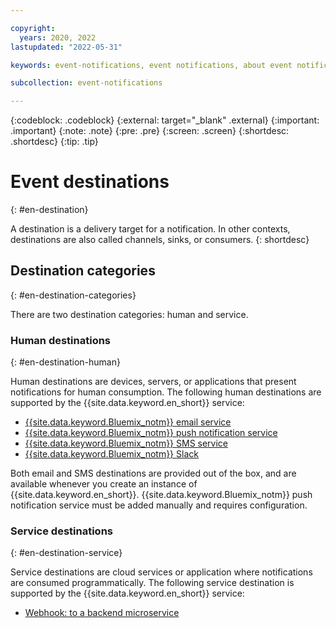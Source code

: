 ```yaml
---

copyright:
  years: 2020, 2022
lastupdated: "2022-05-31"

keywords: event-notifications, event notifications, about event notifications

subcollection: event-notifications

---
```


{:codeblock: .codeblock}
{:external: target="_blank" .external}
{:important: .important}
{:note: .note}
{:pre: .pre}
{:screen: .screen}
{:shortdesc: .shortdesc}
{:tip: .tip}

# Event destinations
{: #en-destination}

A destination is a delivery target for a notification. In other contexts, destinations are also called channels, sinks, or consumers.
{: shortdesc}

## Destination categories
​{: #en-destination-categories}

There are two destination categories: human and service.

### Human destinations
{: #en-destination-human}

Human destinations are devices, servers, or applications that present notifications for human consumption. The following human destinations are supported by the {{site.data.keyword.en_short}} service:
- [{{site.data.keyword.Bluemix_notm}} email service](/docs/event-notifications?topic=event-notifications-en-destinations-email)
- [{{site.data.keyword.Bluemix_notm}} push notification service](/docs/event-notifications?topic=event-notifications-en-destinations-push)
- [{{site.data.keyword.Bluemix_notm}} SMS service](/docs/event-notifications?topic=event-notifications-en-destinations-sms)
- [{{site.data.keyword.Bluemix_notm}} Slack](/docs/event-notifications?topic=event-notifications-en-destinations-slack)

Both email and SMS destinations are provided out of the box, and are available whenever you create an instance of {{site.data.keyword.en_short}}. {{site.data.keyword.Bluemix_notm}} push notification service must be added manually and requires configuration.

### Service destinations
{: #en-destination-service}

Service destinations are cloud services or application where notifications are consumed programmatically. The following service destination is supported by the {{site.data.keyword.en_short}} service:

- [Webhook: to a backend microservice](/docs/event-notifications?topic=event-notifications-en-destinations-webhook)


